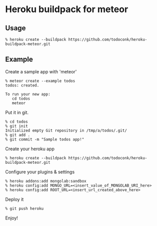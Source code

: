 # Heroku buildpack for meteor

## Usage

```
% heroku create --buildpack https://github.com/todoconk/heroku-buildpack-meteor.git
```

## Example

Create a sample app with 'meteor'

```
% meteor create --example todos
todos: created.

To run your new app:
   cd todos
   meteor
```

Put it in git.

```
% cd todos
% git init
Initialized empty Git repository in /tmp/a/todos/.git/
% git add .
% git commit -m "Sample todos app!"
```

Create your heroku app

```
% heroku create --buildpack https://github.com/todoconk/heroku-buildpack-meteor.git
```

Configure your plugins & settings
```
% heroku addons:add mongolab:sandbox
% heroku config:add MONGO_URL=<insert_value_of_MONGOLAB_URI_here>
% heroku config:add ROOT_URL=<insert_url_created_above_here>
```

Deploy it

```
% git push heroku
```

Enjoy!
